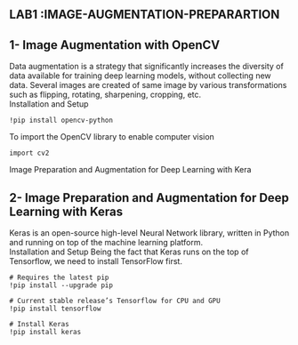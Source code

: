 ## LAB1 :IMAGE-AUGMENTATION-PREPARARTION
## 1- Image Augmentation with OpenCV
Data augmentation is a strategy that significantly increases the diversity of data available for 
training deep learning models, without collecting new data. Several images are created of same 
image by various transformations such as flipping, rotating, sharpening, cropping, etc.
<br>
Installation and Setup
```
!pip install opencv-python
```
To import the OpenCV library to enable computer vision
```
import cv2
```
 Image Preparation and Augmentation for Deep Learning with Kera

## 2- Image Preparation and Augmentation for Deep Learning with Keras
Keras is an open-source high-level Neural Network library, written in Python and running on 
top of the machine learning platform.
<br>
Installation and Setup
Being the fact that Keras runs on the top of Tensorflow, we need to install TensorFlow first.
```
# Requires the latest pip
!pip install --upgrade pip
```
```
# Current stable release’s Tensorflow for CPU and GPU
!pip install tensorflow
```
```
# Install Keras
!pip install keras
```
